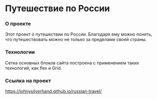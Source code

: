 # Путешествие по России

### О проекте
Этот проект о путешествии по России. Благодаря ему можно понять, что путешествовать можно не только за пределами своей страны.

### Технологии
Сетка основных блоков сайта построена с применением таких технологий, как flex и Grid. 

### Ссылка на проект 
https://johnysilverhand.github.io/russian-travel/
